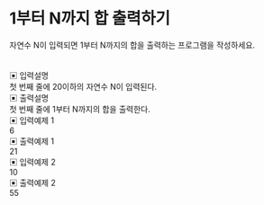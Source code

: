 # 1부터 N까지 합 출력하기

자연수 N이 입력되면 1부터 N까지의 합을 출력하는 프로그램을 작성하세요.<br>
<br>
<br>
▣ 입력설명<br>
첫 번째 줄에 20이하의 자연수 N이 입력된다.<br>
▣ 출력설명<br>
첫 번째 줄에 1부터 N까지의 합을 출력한다.<br>
▣ 입력예제 1<br> 6<br>
▣ 출력예제 1<br> 21<br>
▣ 입력예제 2<br> 10<br>
▣ 출력예제 2<br> 55<br>